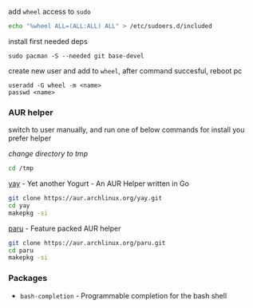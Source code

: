 

add `wheel` access to `sudo` 
```sh
echo "%wheel ALL=(ALL:ALL) ALL" > /etc/sudoers.d/included
```

install first needed deps
```
sudo pacman -S --needed git base-devel
```

create new user and add to `wheel`, after command succesful, reboot pc
```
useradd -G wheel -m <name>
passwd <name>
```


### AUR helper

switch to user manually, and run one of below commands for install you prefer helper

*change directory to tmp*
```sh
cd /tmp
```

[yay](https://github.com/Jguer/yay) - Yet another Yogurt - An AUR Helper written in Go
```sh
git clone https://aur.archlinux.org/yay.git
cd yay
makepkg -si
```
[paru](https://github.com/Morganamilo/paru) - Feature packed AUR helper
```sh
git clone https://aur.archlinux.org/paru.git
cd paru
makepkg -si
```


### Packages

- `bash-completion` - Programmable completion for the bash shell
